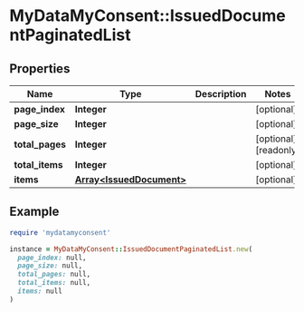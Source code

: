 # MyDataMyConsent::IssuedDocumentPaginatedList

## Properties

| Name | Type | Description | Notes |
| ---- | ---- | ----------- | ----- |
| **page_index** | **Integer** |  | [optional] |
| **page_size** | **Integer** |  | [optional] |
| **total_pages** | **Integer** |  | [optional][readonly] |
| **total_items** | **Integer** |  | [optional] |
| **items** | [**Array&lt;IssuedDocument&gt;**](IssuedDocument.md) |  | [optional] |

## Example

```ruby
require 'mydatamyconsent'

instance = MyDataMyConsent::IssuedDocumentPaginatedList.new(
  page_index: null,
  page_size: null,
  total_pages: null,
  total_items: null,
  items: null
)
```

